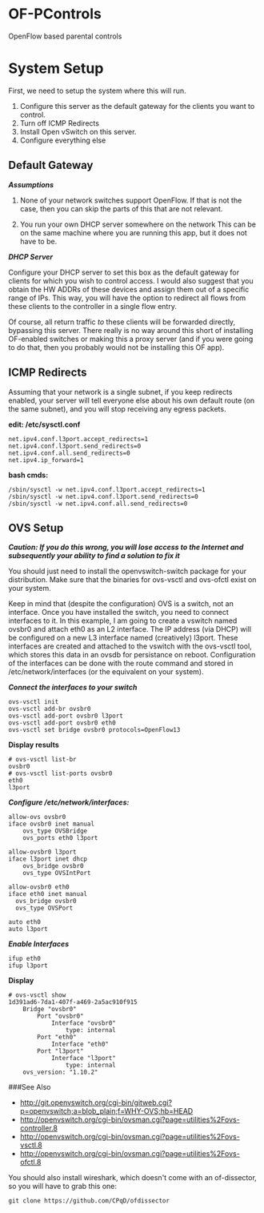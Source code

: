 OF-PControls
============

OpenFlow based parental controls


System Setup
============
First, we need to setup the system where this will run.

1. Configure this server as the default gateway for the clients you want to control.
2. Turn off ICMP Redirects
3. Install Open vSwitch on this server.
4. Configure everything else

Default Gateway
---------------

***Assumptions***

1. None of your network switches support OpenFlow.
    If that is not the case, then you can skip the parts of this that
    are not relevant.

2. You run your own DHCP server somewhere on the network
    This can be on the same machine where you are running this app,
    but it does not have to be.

***DHCP Server***

Configure your DHCP server to set this box as the default gateway for clients 
for which you wish to control access.  I would also suggest that you obtain the
HW ADDRs of these devices and assign them out of a specific range of IPs.  This
way, you will have the option to redirect all flows from these clients to the 
controller in a single flow entry.

Of course, all return traffic *to* these clients will be forwarded directly, bypassing
this server.  There really is no way around this short of installing OF-enabled switches 
or making this a proxy server (and if you were going to do that, then you probably 
would not be installing this OF app).

ICMP Redirects
--------------

Assuming that your network is a single subnet, if you 
keep redirects enabled, your server will tell everyone
else about his own default route (on the same subnet),
and you will stop receiving any egress packets.

**edit: /etc/sysctl.conf**

    net.ipv4.conf.l3port.accept_redirects=1
    net.ipv4.conf.l3port.send_redirects=0
    net.ipv4.conf.all.send_redirects=0
    net.ipv4.ip_forward=1

**bash cmds:**

    /sbin/sysctl -w net.ipv4.conf.l3port.accept_redirects=1
    /sbin/sysctl -w net.ipv4.conf.l3port.send_redirects=0
    /sbin/sysctl -w net.ipv4.conf.all.send_redirects=0

OVS Setup
---------

***Caution: If you do this wrong, you will lose access to the Internet and subsequently your ability to find a solution to fix it***

You should just need to install the openvswitch-switch package for your distribution. Make sure that the binaries for ovs-vsctl and ovs-ofctl exist on your system. 

Keep in mind that (despite the configuration) OVS is a switch, not an interface. Once you have installed the switch, you need to connect interfaces to it. In this example, I am going to create a vswitch named ovsbr0 and attach eth0 as an L2 interface. The IP address (via DHCP) will be configured on a new L3 interface named (creatively) l3port. These interfaces are created and attached to the vswitch with the ovs-vsctl tool, which stores this data in an ovsdb for persistance on reboot. Configuration of the interfaces can be done with the route command and stored in /etc/network/interfaces (or the equivalent on your system). 

***Connect the interfaces to your switch***

    ovs-vsctl init
    ovs-vsctl add-br ovsbr0
    ovs-vsctl add-port ovsbr0 l3port
    ovs-vsctl add-port ovsbr0 eth0
    ovs-vsctl set bridge ovsbr0 protocols=OpenFlow13

**Display results**

    # ovs-vsctl list-br
    ovsbr0
    # ovs-vsctl list-ports ovsbr0
    eth0
    l3port

***Configure /etc/network/interfaces:***

    allow-ovs ovsbr0
    iface ovsbr0 inet manual
        ovs_type OVSBridge
        ovs_ports eth0 l3port
    
    allow-ovsbr0 l3port
    iface l3port inet dhcp
        ovs_bridge ovsbr0
        ovs_type OVSIntPort
    
    allow-ovsbr0 eth0
    iface eth0 inet manual
      ovs_bridge ovsbr0
      ovs_type OVSPort
    
    auto eth0
    auto l3port

***Enable Interfaces***

    ifup eth0
    ifup l3port

**Display**

    # ovs-vsctl show
    1d391ad6-7da1-407f-a469-2a5ac910f915
        Bridge "ovsbr0"
            Port "ovsbr0"
                Interface "ovsbr0"
                    type: internal
            Port "eth0"
                Interface "eth0"
            Port "l3port"
                Interface "l3port"
                    type: internal
        ovs_version: "1.10.2"


###See Also
* http://git.openvswitch.org/cgi-bin/gitweb.cgi?p=openvswitch;a=blob_plain;f=WHY-OVS;hb=HEAD
* http://openvswitch.org/cgi-bin/ovsman.cgi?page=utilities%2Fovs-controller.8
* http://openvswitch.org/cgi-bin/ovsman.cgi?page=utilities%2Fovs-vsctl.8
* http://openvswitch.org/cgi-bin/ovsman.cgi?page=utilities%2Fovs-ofctl.8
 
You should also install wireshark, which doesn't come with an of-dissector, so you will have to grab this one:

    git clone https://github.com/CPqD/ofdissector 

